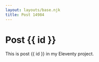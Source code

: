 ```yaml
---
layout: layouts/base.njk
title: Post 14984
---
```


# Post {{ id }}

This is post {{ id }} in my Eleventy project.
